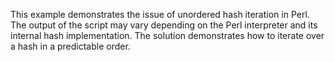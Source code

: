 This example demonstrates the issue of unordered hash iteration in Perl.  The output of the script may vary depending on the Perl interpreter and its internal hash implementation.  The solution demonstrates how to iterate over a hash in a predictable order.